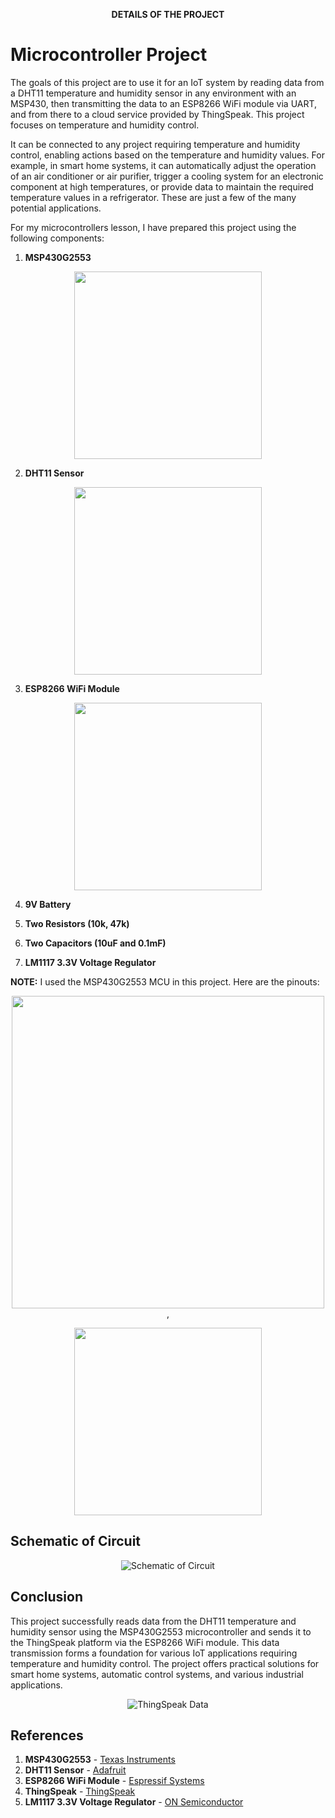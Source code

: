 <p align="center">
  <strong>DETAILS OF THE PROJECT</strong>
</p>


# Microcontroller Project

The goals of this project are to use it for an IoT system by reading data from a DHT11 temperature and humidity sensor in any environment with an MSP430, then transmitting the data to an ESP8266 WiFi module via UART, and from there to a cloud service provided by ThingSpeak. This project focuses on temperature and humidity control.

It can be connected to any project requiring temperature and humidity control, enabling actions based on the temperature and humidity values. For example, in smart home systems, it can automatically adjust the operation of an air conditioner or air purifier, trigger a cooling system for an electronic component at high temperatures, or provide data to maintain the required temperature values in a refrigerator. These are just a few of the many potential applications.




For my microcontrollers lesson, I have prepared this project using the following components:

1) **MSP430G2553**
<p align="center">

   <img src="https://github.com/Rahmetullahgonul/msp430-dht11-esp8266/assets/137273597/3023f64d-fa26-450a-82be-392d9ce36276" width="300">
   
2) **DHT11 Sensor**

<p align="center">
<p align="center">
   <img src="https://github.com/Rahmetullahgonul/msp430-dht11-esp8266/assets/137273597/a31463ca-8c74-4fd1-b135-5498a4d263c4" width="300">
   
3) **ESP8266 WiFi Module**

<p align="center">
   <img src="https://github.com/Rahmetullahgonul/msp430-dht11-esp8266/assets/137273597/801eb8a1-1978-4b2b-84d7-1dcfd5778a23" width="300">
   
4) **9V Battery**

5) **Two Resistors (10k, 47k)**

6) **Two Capacitors (10uF and 0.1mF)**

7) **LM1117 3.3V Voltage Regulator**


**NOTE:** I used the MSP430G2553 MCU in this project. Here are the pinouts:

  <p align="center"><img src="https://github.com/Rahmetullahgonul/msp430-dht11-esp8266/assets/137273597/eefe703a-099e-4070-bae2-e1e7291f7bc5" width="500"> ,<p align="center"><img src="https://github.com/Rahmetullahgonul/msp430-dht11-esp8266/assets/137273597/59c0a7da-976a-4a7e-91aa-45fb5b7b45ba" width="300">


## Schematic of Circuit

<p align="center">
  <img src="https://github.com/Rahmetullahgonul/msp430-dht11-esp8266/assets/137273597/7caa8a98-3785-45c6-add9-91ef95e10dc6" alt="Schematic of Circuit">
</p>


## Conclusion

This project successfully reads data from the DHT11 temperature and humidity sensor using the MSP430G2553 microcontroller and sends it to the ThingSpeak platform via the ESP8266 WiFi module. This data transmission forms a foundation for various IoT applications requiring temperature and humidity control. The project offers practical solutions for smart home systems, automatic control systems, and various industrial applications.

<p align="center">
  <img src="https://github.com/Rahmetullahgonul/msp430-dht11-esp8266/assets/137273597/81dac750-9003-4e0e-9b36-c2ea4aa398b8" alt="ThingSpeak Data">
</p>

## References

1. **MSP430G2553** - [Texas Instruments](https://www.ti.com/product/MSP430G2553)
2. **DHT11 Sensor** - [Adafruit](https://www.adafruit.com/product/386)
3. **ESP8266 WiFi Module** - [Espressif Systems](https://www.espressif.com/en/products/socs/esp8266)
4. **ThingSpeak** - [ThingSpeak](https://thingspeak.com/)
5. **LM1117 3.3V Voltage Regulator** - [ON Semiconductor](https://www.onsemi.com/products/power-management/linear-regulators-ldo/lm1117)

